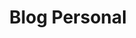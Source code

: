 ---
# Feel free to add content and custom Front Matter to this file.
# To modify the layout, see https://jekyllrb.com/docs/themes/#overriding-theme-defaults

layout: home-personal-life-blog
title: "Blog Personal"
category: PersonalLife
---